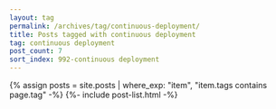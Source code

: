 ```yaml
---
layout: tag
permalink: /archives/tag/continuous-deployment/
title: Posts tagged with continuous deployment
tag: continuous deployment
post_count: 7
sort_index: 992-continuous deployment
---
```

{% assign posts = site.posts | where_exp: "item", "item.tags contains page.tag" -%}
{%- include post-list.html -%}
